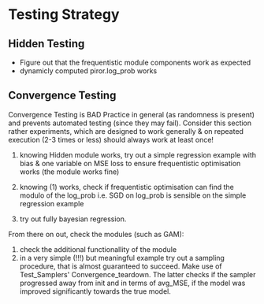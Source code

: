 # Testing Strategy

## Hidden Testing

* Figure out that the frequentistic module components work as expected
* dynamicly computed piror.log_prob works

## Convergence Testing

Convergence Testing is BAD Practice in general (as randomness is present)
and prevents automated testing (since they may fail). Consider this section rather experiments, which are designed to
work generally & on repeated execution (2-3 times or less)
should always work at least once!

1. knowing Hidden module works, try out a simple regression example with bias & one variable on MSE loss to ensure
   frequentistic optimisation works (the module works fine)

2. knowing (1) works, check if frequentistic optimisation can find the modulo of the log_prob i.e. SGD on log_prob is
   sensible on the simple regression example

3. try out fully bayesian regression.

From there on out, check the modules (such as GAM):

1. check the additional functionallity of the module
2. in a very simple (!!!) but meaningful example try out a sampling procedure, that is almost guaranteed to succeed.
   Make use of Test_Samplers' Convergence_teardown. The latter checks if the sampler progressed away from init and in
   terms of avg_MSE, if the model was improved significantly towards the true model.